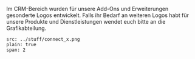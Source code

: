 Im CRM-Bereich wurden für unsere Add-Ons und Erweiterungen gesonderte Logos entwickelt. Falls ihr Bedarf an weiteren Logos habt für unsere Produkte und Dienstleistungen wendet euch bitte an die Grafikabteilung.

```image
src: ../stuff/connect_x.png
plain: true
span: 2
```